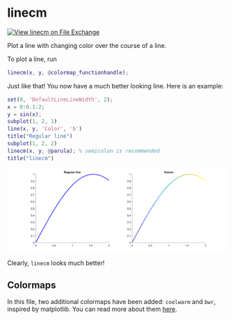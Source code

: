 # linecm
[![View linecm on File Exchange](https://www.mathworks.com/matlabcentral/images/matlab-file-exchange.svg)](https://www.mathworks.com/matlabcentral/fileexchange/87794-linecm)

Plot a line with changing color over the course of a line.

To plot a line, run
```matlab
linecm(x, y, @colormap_functionhandle);
```
Just like that! You now have a much better looking line. Here is an example:
```matlab
set(0, 'DefaultLineLineWidth', 2);
x = 0:0.1:2;
y = sin(x);
subplot(1, 2, 1)
line(x, y, 'Color', 'b')
title("Regular line")
subplot(1, 2, 2)
linecm(x, y, @parula); % semicolon is recommended
title("linecm")
```
![](linecm_demo.png)

Clearly, `linecm` looks much better!

## Colormaps
In this file, two additional colormaps have been added: `coolwarm` and `bwr`, inspired by matplotlib. You can read more about them [here](https://matplotlib.org/stable/tutorials/colors/colormaps.html#diverging).
